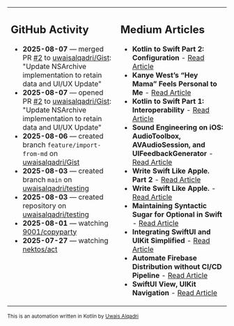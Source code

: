 <table>
<tr>
<td valign="top" width="50%">
        
## GitHub Activity
           
- **2025-08-07** — merged PR [#2](https://github.com/uwaisalqadri/Gist/pull/2) to [uwaisalqadri/Gist](https://github.com/uwaisalqadri/Gist): "Update NSArchive implementation to retain data and UI/UX Update"
- **2025-08-07** — opened PR [#2](https://github.com/uwaisalqadri/Gist/pull/2) to [uwaisalqadri/Gist](https://github.com/uwaisalqadri/Gist): "Update NSArchive implementation to retain data and UI/UX Update"
- **2025-08-06** — created branch `feature/import-from-md` on [uwaisalqadri/Gist](https://github.com/uwaisalqadri/Gist)
- **2025-08-03** — created branch `main` on [uwaisalqadri/testing](https://github.com/uwaisalqadri/testing)
- **2025-08-03** — created repository on [uwaisalqadri/testing](https://github.com/uwaisalqadri/testing)
- **2025-08-01** — watching [9001/copyparty](https://github.com/9001/copyparty)
- **2025-07-27** — watching [nektos/act](https://github.com/nektos/act)
            
</td>
        
<td valign="top" width="50%">
        
## Medium Articles
            
- **Kotlin to Swift Part 2: Configuration** - [Read Article](https://medium.com/@uwaisalqadri/kotlin-to-swift-part-2-configuration-9fe83f473516?source=rss-e28d558666f9------2)
- **Kanye West’s “Hey Mama” Feels Personal to Me** - [Read Article](https://medium.com/@uwaisalqadri/kanye-wests-hey-mama-feels-personal-to-me-9f49400e2814?source=rss-e28d558666f9------2)
- **Kotlin to Swift Part 1: Interoperability** - [Read Article](https://medium.com/@uwaisalqadri/kotlin-to-swift-part-1-interoperability-12cebe98bf52?source=rss-e28d558666f9------2)
- **Sound Engineering on iOS: AudioToolbox, AVAudioSession, and UIFeedbackGenerator** - [Read Article](https://medium.com/@uwaisalqadri/sound-engineering-on-ios-audiotoolbox-avaudiosession-and-uifeedbackgenerator-7ecee15db93a?source=rss-e28d558666f9------2)
- **Write Swift Like Apple. Part 2** - [Read Article](https://medium.com/@uwaisalqadri/write-swift-like-apple-part-2-44e025e51824?source=rss-e28d558666f9------2)
- **Write Swift Like Apple.** - [Read Article](https://medium.com/@uwaisalqadri/write-swift-like-apple-4c4331cf140c?source=rss-e28d558666f9------2)
- **Maintaining Syntactic Sugar for Optional in Swift** - [Read Article](https://medium.com/@uwaisalqadri/maintaining-syntactic-sugar-for-optional-in-swift-dfb7f9019fba?source=rss-e28d558666f9------2)
- **Integrating SwiftUI and UIKit Simplified** - [Read Article](https://medium.com/@uwaisalqadri/seamlessly-bridging-swiftui-and-uikit-a-practical-approach-f7cb8d2f6f11?source=rss-e28d558666f9------2)
- **Automate Firebase Distribution without CI/CD Pipeline** - [Read Article](https://medium.com/@uwaisalqadri/automate-firebase-distribution-89cb261fd860?source=rss-e28d558666f9------2)
- **SwiftUI View, UIKit Navigation** - [Read Article](https://medium.com/@uwaisalqadri/swiftui-view-uikit-navigation-74aa22fc0e0?source=rss-e28d558666f9------2)
            
</td>
</tr>
</table>
        
<sub>This is an automation written in Kotlin by <a href="https://uwais.framer.website/">Uwais Alqadri</a></sub>